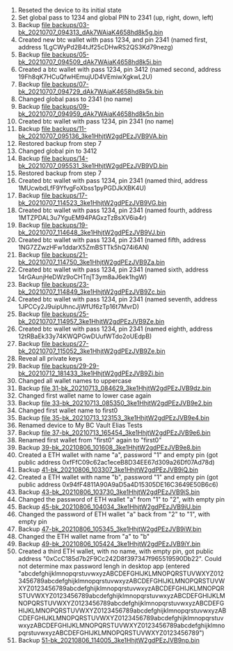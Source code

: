 1. Reseted the device to its initial state  
2. Set global pass to 1234 and global PIN to 2341 (up, right, down, left)  
3. Backup [file backups/03-bk_20210707_094313_dAk7WAiaK4658hd8k5g.bin](backups/03-bk_20210707_094313_dAk7WAiaK4658hd8k5g.bin)  
4. Created new btc wallet with pass 1234, and pin 2341 (named first, address 1LgCWyPd2B4tJf25cDHwRS2QS3Kd79nezg)  
5. Backup [file backups/05-bk_20210707_094509_dAk7WAiaK4658hd8k5i.bin](backups/05-bk_20210707_094509_dAk7WAiaK4658hd8k5i.bin)  
6. Created a btc wallet with pass 1234, pin 3412 (named second, address 19Fh8qK7HCuQfwHEmujUD4VEmiwXgkwL2U)  
7. Backup [file backups/07-bk_20210707_094729_dAk7WAiaK4658hd8k5k.bin](backups/07-bk_20210707_094729_dAk7WAiaK4658hd8k5k.bin)  
8. Changed global pass to 2341 (no name)  
9. Backup [file backups/09-bk_20210707_094959_dAk7WAiaK4658hd8k5n.bin](backups/09-bk_20210707_094959_dAk7WAiaK4658hd8k5n.bin)  
10. Created btc wallet with pass 1234, pin 2341 (no name)  
11. Backup [file backups/11-bk_20210707_095136_3ke1HhjtW2gdPEzJVB9VA.bin](backups/11-bk_20210707_095136_3ke1HhjtW2gdPEzJVB9VA.bin)  
12. Restored backup from step 7  
13. Changed global pin to 3412  
14. Backup [file backups/14-bk_20210707_095531_3ke1HhjtW2gdPEzJVB9VD.bin](backups/14-bk_20210707_095531_3ke1HhjtW2gdPEzJVB9VD.bin)  
15. Restored backup from step 7  
16. Created btc wallet with pass 1234, pin 2341 (named third, address 1MUcwbdLfF9YfvgFoXbss1pyPGDJkXBK4U)  
17. Backup [file backups/17-bk_20210707_114523_3ke1HhjtW2gdPEzJVB9VG.bin](backups/17-bk_20210707_114523_3ke1HhjtW2gdPEzJVB9VG.bin)  
18. Created btc wallet with pass 1234, pin 2341 (named fourth, address 1MTZPDAL3u7YguEM94PAGxzTzBsXV6ia4r)  
19. Backup [file backups/19-bk_20210707_114648_3ke1HhjtW2gdPEzJVB9VJ.bin](backups/19-bk_20210707_114648_3ke1HhjtW2gdPEzJVB9VJ.bin)  
20. Created btc wallet with pass 1234, pin 2341 (named fifth, address 1NG7ZZwzHFw1ddarX5ZmBSTTk5hQ74i6AN)  
21. Backup [file backups/21-bk_20210707_114750_3ke1HhjtW2gdPEzJVB9Za.bin](backups/21-bk_20210707_114750_3ke1HhjtW2gdPEzJVB9Za.bin)  
22. Created btc wallet with pass 1234, pin 2341 (named sixth, address 14rGAunjHeDWz9oCHTnjT3ym8aJ6ek1hgW)  
23. Backup [file backups/23-bk_20210707_114849_3ke1HhjtW2gdPEzJVB9Zc.bin](backups/23-bk_20210707_114849_3ke1HhjtW2gdPEzJVB9Zc.bin)  
24. Created btc wallet with pass 1234, pin 2341 (named seventh, address 1JPCCy2J9uipUhncJjWfUf6zTp16t7MvrD)  
25. Backup [file backups/25-bk_20210707_114957_3ke1HhjtW2gdPEzJVB9Ze.bin](backups/25-bk_20210707_114957_3ke1HhjtW2gdPEzJVB9Ze.bin)  
26. Created btc wallet with pass 1234, pin 2341 (named eighth, address 12tRBaEk33y74KWQPGwDUufWTdo2oUEdpB)  
27. Backup [file backups/27-bk_20210707_115052_3ke1HhjtW2gdPEzJVB9Ze.bin](backups/27-bk_20210707_115052_3ke1HhjtW2gdPEzJVB9Ze.bin)  
28. Reveal all private keys
29. Backup [file backups/29-29-bk_20210712_181433_3ke1HhjtW2gdPEzJVB9Zi.bin](backups/29-29-bk_20210712_181433_3ke1HhjtW2gdPEzJVB9Zi.bin)  
30. Changed all wallet names to uppercase  
31. Backup [file 31-bk_20210713_084629_3ke1HhjtW2gdPEzJVB9dz.bin](backups/31-bk_20210713_084629_3ke1HhjtW2gdPEzJVB9dz.bin)  
32. Changed first wallet name to lower case again
33. Backup [file 33-bk_20210713_085350_3ke1HhjtW2gdPEzJVB9e2.bin](backups/33-bk_20210713_085350_3ke1HhjtW2gdPEzJVB9e2.bin)  
34. Changed first wallet name to first0
35. Backup [file 35-bk_20210713_123153_3ke1HhjtW2gdPEzJVB9e4.bin](backups/35-bk_20210713_123153_3ke1HhjtW2gdPEzJVB9e4.bin)  
36. Renamed device to My BC Vault Elias Tests
37. Backup [file 37-bk_20210713_165454_3ke1HhjtW2gdPEzJVB9e6.bin](backups/37-bk_20210713_165454_3ke1HhjtW2gdPEzJVB9e6.bin)  
38. Renamed first wallet from "first0" again to "first0"  
39. Backup [39-bk_20210806_101608_3ke1HhjtW2gdPEzJVB9e8.bin](backups/39-bk_20210806_101608_3ke1HhjtW2gdPEzJVB9e8.bin)  
40. Created a ETH wallet with name "a", password "1" and empty pin (got public address 0xfFfC09c62ac1eceB8D34EE67d309a26Df07Ad78d)  
41. Backup [41-bk_20210806_103307_3ke1HhjtW2gdPEzJVB9iQ.bin](backups/41-bk_20210806_103307_3ke1HhjtW2gdPEzJVB9iQ.bin)  
42. Created a ETH wallet with name "b", password "1" and empty pin (got public address 0x94fF4811A90A9aD5a4D15305DE16C3649E50B6c6)  
43. Backup [43-bk_20210806_103730_3ke1HhjtW2gdPEzJVB9iS.bin](backups/43-bk_20210806_103730_3ke1HhjtW2gdPEzJVB9iS.bin)  
44. Changed the password of ETH wallet "a" from "1" to "2", with empty pin  
45. Backup [45-bk_20210806_104034_3ke1HhjtW2gdPEzJVB9iU.bin](backups/45-bk_20210806_104034_3ke1HhjtW2gdPEzJVB9iU.bin)  
46. Changed the password of ETH wallet "a" back from "2" to "1", with empty pin  
47. Backup [47-bk_20210806_105345_3ke1HhjtW2gdPEzJVB9iW.bin](backups/47-bk_20210806_105345_3ke1HhjtW2gdPEzJVB9iW.bin)  
48. Changed the ETH wallet name from "a" to "b"  
49. Backup [49-bk_20210806_105424_3ke1HhjtW2gdPEzJVB9iY.bin](backups/49-bk_20210806_105424_3ke1HhjtW2gdPEzJVB9iY.bin)  
50. Created a third ETH wallet, with no name, with empty pin, got public address "0xCcC185d7b2F9Cc242D8f397347f965519590Db22". Could not determine max password lengh in desktop app (entered "abcdefghijklmnopqrstuvwxyzABCDEFGHIJKLMNOPQRSTUVWXYZ0123456789abcdefghijklmnopqrstuvwxyzABCDEFGHIJKLMNOPQRSTUVWXYZ0123456789abcdefghijklmnopqrstuvwxyzABCDEFGHIJKLMNOPQRSTUVWXYZ0123456789abcdefghijklmnopqrstuvwxyzABCDEFGHIJKLMNOPQRSTUVWXYZ0123456789abcdefghijklmnopqrstuvwxyzABCDEFGHIJKLMNOPQRSTUVWXYZ0123456789abcdefghijklmnopqrstuvwxyzABCDEFGHIJKLMNOPQRSTUVWXYZ0123456789abcdefghijklmnopqrstuvwxyzABCDEFGHIJKLMNOPQRSTUVWXYZ0123456789abcdefghijklmnopqrstuvwxyzABCDEFGHIJKLMNOPQRSTUVWXYZ0123456789")  
51. Backup [51-bk_20210806_114005_3ke1HhjtW2gdPEzJVB9np.bin](backups/51-bk_20210806_114005_3ke1HhjtW2gdPEzJVB9np.bin)  